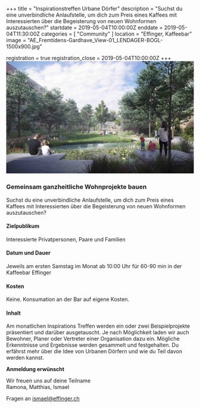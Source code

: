 +++
title = "Inspirationstreffen Urbane Dörfer"
description = "Suchst du eine unverbindliche Anlaufstelle, um dich zum Preis eines Kaffees mit Interessierten über die Begeisterung von neuen Wohnformen auszutauschen?"
startdate = 2019-05-04T10:00:00Z
enddate = 2019-05-04T11:30:00Z
categories = [ "Community" ]
location = "Effinger, Kaffeebar"
image = "AE_Fremtidens-Gardhave_View-01_LENDAGER-BOGL-1500x900.jpg"

registration = true
registration_close = 2019-05-04T10:00:00Z
+++
![Inspirationstreffen Urbane Dörfer](AE_Fremtidens-Gardhave_View-01_LENDAGER-BOGL-1500x900.jpg)

### Gemeinsam ganzheitliche Wohnprojekte bauen

<div class="lead">
Suchst du eine unverbindliche Anlaufstelle, um dich zum Preis eines Kaffees mit Interessierten über die Begeisterung von neuen Wohnformen auszutauschen?
</div>


#### Zielpublikum
Interessierte Privatpersonen, Paare und Familien

#### Datum und Dauer
Jeweils am ersten Samstag im Monat ab 10:00 Uhr für 60-90 min in der Kaffeebar Effinger

#### Kosten
Keine. Konsumation an der Bar auf eigene Kosten.

#### Inhalt
Am monatlichen Inspirations Treffen werden ein oder zwei Beispielprojekte präsentiert und darüber ausgetauscht. Je nach Möglichkeit laden wir auch Bewohner, Planer oder Vertreter einer Organisation dazu ein. Mögliche Erkenntnisse und Ergebnisse werden gesammelt und festgehalten. Du erfährst mehr über die Idee von Urbanen Dörfern und wie du Teil davon werden kannst.

**Anmeldung erwünscht**

Wir freuen uns auf deine Teilname    
Ramona, Matthias, Ismael

Fragen an [ismael@effinger.ch](mailto:ismael@effinger.ch)  
